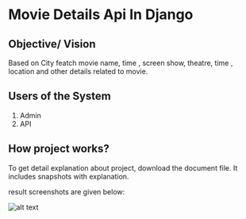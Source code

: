 # Movie Details Api In  Django
## Objective/ Vision

  Based on City featch movie name, time , screen show, theatre, time , location and other details related to movie.


## Users of the System
  1. Admin
  2. API
  
## How project works?

To get detail explanation about project, download the document file. It includes snapshots with explanation.

result screenshots are given below:

![alt text](https://github.com/ranakansha/Practics_monk_test/blob/main/Screenshot%20(272).png)


